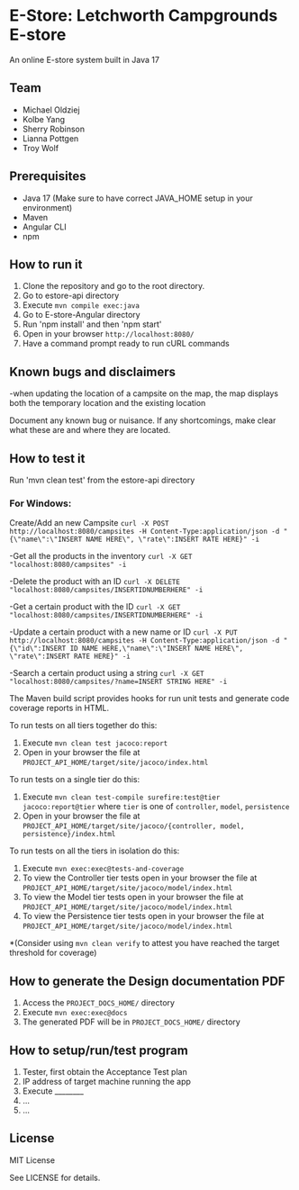 # E-Store: Letchworth Campgrounds E-store

An online E-store system built in Java 17 
  
## Team

- Michael Oldziej
- Kolbe Yang
- Sherry Robinson
- Lianna Pottgen 
- Troy Wolf


## Prerequisites

- Java 17 (Make sure to have correct JAVA_HOME setup in your environment)
- Maven
- Angular CLI
- npm


## How to run it

1. Clone the repository and go to the root directory.
2. Go to estore-api directory
3. Execute `mvn compile exec:java`
4. Go to E-store-Angular directory
5. Run 'npm install' and then 'npm start'
6. Open in your browser `http://localhost:8080/`
7. Have a command prompt ready to run cURL commands

## Known bugs and disclaimers
-when updating the location of a campsite on the map, the map displays both the temporary location and the existing location

Document any known bug or nuisance.
If any shortcomings, make clear what these are and where they are located.

## How to test it

Run 'mvn clean test' from the estore-api directory

### For Windows:

Create/Add an new Campsite
`curl -X POST http://localhost:8080/campsites -H Content-Type:application/json -d "{\"name\":\"INSERT NAME HERE\", \"rate\":INSERT RATE HERE}" -i`

-Get all the products in the inventory
`curl -X GET "localhost:8080/campsites" -i`

-Delete the product with an ID 
`curl -X DELETE "localhost:8080/campsites/INSERTIDNUMBERHERE" -i`

-Get a certain product with the ID
`curl -X GET "localhost:8080/campsites/INSERTIDNUMBERHERE" -i`

-Update a certain product with a new name or ID
`curl -X PUT http://localhost:8080/campsites -H Content-Type:application/json -d "{\"id\":INSERT ID NAME HERE,\"name\":\"INSERT NAME HERE\", \"rate\":INSERT RATE HERE}" -i`

-Search a certain product using a string
`curl -X GET "localhost:8080/campsites/?name=INSERT STRING HERE" -i`


The Maven build script provides hooks for run unit tests and generate code coverage
reports in HTML.

To run tests on all tiers together do this:

1. Execute `mvn clean test jacoco:report`
2. Open in your browser the file at `PROJECT_API_HOME/target/site/jacoco/index.html`

To run tests on a single tier do this:

1. Execute `mvn clean test-compile surefire:test@tier jacoco:report@tier` where `tier` is one of `controller`, `model`, `persistence`
2. Open in your browser the file at `PROJECT_API_HOME/target/site/jacoco/{controller, model, persistence}/index.html`

To run tests on all the tiers in isolation do this:

1. Execute `mvn exec:exec@tests-and-coverage`
2. To view the Controller tier tests open in your browser the file at `PROJECT_API_HOME/target/site/jacoco/model/index.html`
3. To view the Model tier tests open in your browser the file at `PROJECT_API_HOME/target/site/jacoco/model/index.html`
4. To view the Persistence tier tests open in your browser the file at `PROJECT_API_HOME/target/site/jacoco/model/index.html`

*(Consider using `mvn clean verify` to attest you have reached the target threshold for coverage)
  
  
## How to generate the Design documentation PDF

1. Access the `PROJECT_DOCS_HOME/` directory
2. Execute `mvn exec:exec@docs`
3. The generated PDF will be in `PROJECT_DOCS_HOME/` directory


## How to setup/run/test program 

1. Tester, first obtain the Acceptance Test plan
2. IP address of target machine running the app
3. Execute ________
4. ...
5. ...

## License

MIT License

See LICENSE for details.
